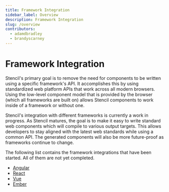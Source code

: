 ```yaml
---
title: Framework Integration
sidebar_label: Overview
description: Framework Integration
slug: /overview
contributors:
  - adamdbradley
  - brandyscarney
---
```


# Framework Integration

Stencil's primary goal is to remove the need for components to be written using a specific framework's API. It accomplishes this by using standardized web platform APIs that work across all modern browsers. Using the low-level component model that is provided by the browser (which all frameworks are built on) allows Stencil components to work inside of a framework or without one.

Stencil's integration with different frameworks is currently a work in progress. As Stencil matures, the goal is to make it easy to write standard web components which will compile to various output targets. This allows developers to stay aligned with the latest web standards while using a common API. The generated components will also be more future-proof as frameworks continue to change.

The following list contains the framework integrations that have been started. All of them are not yet completed.

- [Angular](./angular)
- [React](./react)
- [Vue](./vue)
- [Ember](./ember)
